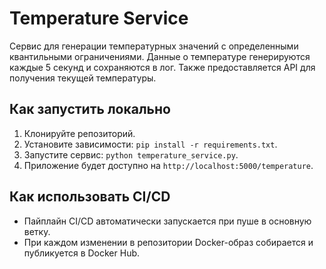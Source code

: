 # Temperature Service

Сервис для генерации температурных значений с определенными квантильными ограничениями. Данные о температуре генерируются каждые 5 секунд и сохраняются в лог. Также предоставляется API для получения текущей температуры.

## Как запустить локально

1. Клонируйте репозиторий.
2. Установите зависимости: `pip install -r requirements.txt`.
3. Запустите сервис: `python temperature_service.py`.
4. Приложение будет доступно на `http://localhost:5000/temperature`.

## Как использовать CI/CD

- Пайплайн CI/CD автоматически запускается при пуше в основную ветку.
- При каждом изменении в репозитории Docker-образ собирается и публикуется в Docker Hub.
